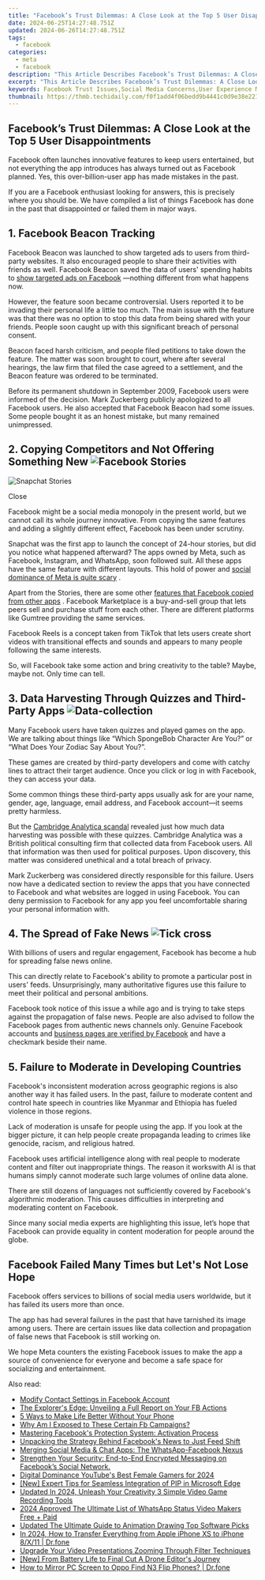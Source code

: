 ```yaml
---
title: "Facebook’s Trust Dilemmas: A Close Look at the Top 5 User Disappointments"
date: 2024-06-25T14:27:48.751Z
updated: 2024-06-26T14:27:48.751Z
tags:
  - facebook
categories:
  - meta
  - facebook
description: "This Article Describes Facebook’s Trust Dilemmas: A Close Look at the Top 5 User Disappointments"
excerpt: "This Article Describes Facebook’s Trust Dilemmas: A Close Look at the Top 5 User Disappointments"
keywords: Facebook Trust Issues,Social Media Concerns,User Experience Mishaps,Facebook Discontent Highlights,Top Users' Disappointments,Privacy & Security on FB,Social Network Failings
thumbnail: https://thmb.techidaily.com/f0f1add4f06bedd9b4441c0d9e38e221d87204ef26ea2cde0e10ae3ca9b9c9f6.jpg
---
```


## Facebook’s Trust Dilemmas: A Close Look at the Top 5 User Disappointments

 Facebook often launches innovative features to keep users entertained, but not everything the app introduces has always turned out as Facebook planned. Yes, this over-billion-user app has made mistakes in the past.

 If you are a Facebook enthusiast looking for answers, this is precisely where you should be. We have compiled a list of things Facebook has done in the past that disappointed or failed them in major ways.

## 1\. Facebook Beacon Tracking

 Facebook Beacon was launched to show targeted ads to users from third-party websites. It also encouraged people to share their activities with friends as well. Facebook Beacon saved the data of users' spending habits to [show targeted ads on Facebook](http://www.makeuseof.com/why-are-you-seeing-certain-ads-on-facebook/) —nothing different from what happens now.

 However, the feature soon became controversial. Users reported it to be invading their personal life a little too much. The main issue with the feature was that there was no option to stop this data from being shared with your friends. People soon caught up with this significant breach of personal consent.

 Beacon faced harsh criticism, and people filed petitions to take down the feature. The matter was soon brought to court, where after several hearings, the law firm that filed the case agreed to a settlement, and the Beacon feature was ordered to be terminated.

 Before its permanent shutdown in September 2009, Facebook users were informed of the decision. Mark Zuckerberg publicly apologized to all Facebook users. He also accepted that Facebook Beacon had some issues. Some people bought it as an honest mistake, but many remained unimpressed.

## 2\. Copying Competitors and Not Offering Something New ![Facebook Stories](https://static1.makeuseofimages.com/wordpress/wp-content/uploads/2022/11/facebook-stories.jpg)

![Snapchat Stories](https://static1.makeuseofimages.com/wordpress/wp-content/uploads/2022/11/snapchat-stories.JPG)

Close

 Facebook might be a social media monopoly in the present world, but we cannot call its whole journey innovative. From copying the same features and adding a slightly different effect, Facebook has been under scrutiny.

 Snapchat was the first app to launch the concept of 24-hour stories, but did you notice what happened afterward? The apps owned by Meta, such as Facebook, Instagram, and WhatsApp, soon followed suit. All these apps have the same feature with different layouts. This hold of power and [social dominance of Meta is quite scary](https://www.makeuseof.com/why-you-should-be-concerned-about-meta/) .

 Apart from the Stories, there are some other [features that Facebook copied from other apps](https://www.makeuseof.com/best-facebook-features-other-apps-launched-first/) . Facebook Marketplace is a buy-and-sell group that lets peers sell and purchase stuff from each other. There are different platforms like Gumtree providing the same services.

 Facebook Reels is a concept taken from TikTok that lets users create short videos with transitional effects and sounds and appears to many people following the same interests.

 So, will Facebook take some action and bring creativity to the table? Maybe, maybe not. Only time can tell.

## 3\. Data Harvesting Through Quizzes and Third-Party Apps ![Data-collection](https://static1.makeuseofimages.com/wordpress/wp-content/uploads/2022/11/data-collection.jpg)

 Many Facebook users have taken quizzes and played games on the app. We are talking about things like “Which SpongeBob Character Are You?” or “What Does Your Zodiac Say About You?”.

 These games are created by third-party developers and come with catchy lines to attract their target audience. Once you click or log in with Facebook, they can access your data.

 Some common things these third-party apps usually ask for are your name, gender, age, language, email address, and Facebook account—it seems pretty harmless.

 But the [Cambridge Analytica scandal](https://www.makeuseof.com/tag/facebook-cambridge-analytica-scandal/) revealed just how much data harvesting was possible with these quizzes. Cambridge Analytica was a British political consulting firm that collected data from Facebook users. All that information was then used for political purposes. Upon discovery, this matter was considered unethical and a total breach of privacy.

 Mark Zuckerberg was considered directly responsible for this failure. Users now have a dedicated section to review the apps that you have connected to Facebook and what websites are logged in using Facebook. You can deny permission to Facebook for any app you feel uncomfortable sharing your personal information with.

## 4\. The Spread of Fake News ![Tick cross](https://static1.makeuseofimages.com/wordpress/wp-content/uploads/2022/11/tick-cross.jpg)

 With billions of users and regular engagement, Facebook has become a hub for spreading false news online.

 This can directly relate to Facebook's ability to promote a particular post in users' feeds. Unsurprisingly, many authoritative figures use this failure to meet their political and personal ambitions.

 Facebook took notice of this issue a while ago and is trying to take steps against the propagation of false news. People are also advised to follow the Facebook pages from authentic news channels only. Genuine Facebook accounts and [business pages are verified by Facebook](https://www.makeuseof.com/verify-facebook-business-page/) and have a checkmark beside their name.

## 5\. Failure to Moderate in Developing Countries

 Facebook's inconsistent moderation across geographic regions is also another way it has failed users. In the past, failure to moderate content and control hate speech in countries like Myanmar and Ethiopia has fueled violence in those regions.

 Lack of moderation is unsafe for people using the app. If you look at the bigger picture, it can help people create propaganda leading to crimes like genocide, racism, and religious hatred.

 Facebook uses artificial intelligence along with real people to moderate content and filter out inappropriate things. The reason it workswith AI is that humans simply cannot moderate such large volumes of online data alone.

 There are still dozens of languages not sufficiently covered by Facebook's algorithmic moderation. This causes difficulties in interpreting and moderating content on Facebook.

 Since many social media experts are highlighting this issue, let’s hope that Facebook can provide equality in content moderation for people around the globe.

## Facebook Failed Many Times but Let's Not Lose Hope

 Facebook offers services to billions of social media users worldwide, but it has failed its users more than once.

 The app has had several failures in the past that have tarnished its image among users. There are certain issues like data collection and propagation of false news that Facebook is still working on.

 We hope Meta counters the existing Facebook issues to make the app a source of convenience for everyone and become a safe space for socializing and entertainment.


<ins class="adsbygoogle"
     style="display:block"
     data-ad-format="autorelaxed"
     data-ad-client="ca-pub-7571918770474297"
     data-ad-slot="1223367746"></ins>



<ins class="adsbygoogle"
     style="display:block"
     data-ad-client="ca-pub-7571918770474297"
     data-ad-slot="8358498916"
     data-ad-format="auto"
     data-full-width-responsive="true"></ins>

<span class="atpl-alsoreadstyle">Also read:</span>
<div><ul>
<li><a href="https://facebook.techidaily.com/modify-contact-settings-in-facebook-account/"><u>Modify Contact Settings in Facebook Account</u></a></li>
<li><a href="https://facebook.techidaily.com/the-explorers-edge-unveiling-a-full-report-on-your-fb-actions/"><u>The Explorer's Edge: Unveiling a Full Report on Your FB Actions</u></a></li>
<li><a href="https://facebook.techidaily.com/5-ways-to-make-life-better-without-your-phone/"><u>5 Ways to Make Life Better Without Your Phone</u></a></li>
<li><a href="https://facebook.techidaily.com/why-am-i-exposed-to-these-certain-fb-campaigns/"><u>Why Am I Exposed to These Certain Fb Campaigns?</u></a></li>
<li><a href="https://facebook.techidaily.com/mastering-facebooks-protection-system-activation-process/"><u>Mastering Facebook's Protection System: Activation Process</u></a></li>
<li><a href="https://facebook.techidaily.com/unpacking-the-strategy-behind-facebooks-news-to-just-feed-shift/"><u>Unpacking the Strategy Behind Facebook's News to Just Feed Shift</u></a></li>
<li><a href="https://facebook.techidaily.com/merging-social-media-and-chat-apps-the-whatsapp-facebook-nexus/"><u>Merging Social Media & Chat Apps: The WhatsApp-Facebook Nexus</u></a></li>
<li><a href="https://facebook.techidaily.com/strengthen-your-security-end-to-end-encrypted-messaging-on-facebooks-social-network/"><u>Strengthen Your Security: End-to-End Encrypted Messaging on Facebook’s Social Network.</u></a></li>
<li><a href="https://youtube-clips.techidaily.com/digital-dominance-youtubes-best-female-gamers-for-2024/"><u>Digital Dominance  YouTube's Best Female Gamers for 2024</u></a></li>
<li><a href="https://some-techniques.techidaily.com/new-expert-tips-for-seamless-integration-of-pip-in-microsoft-edge/"><u>[New] Expert Tips for Seamless Integration of PIP in Microsoft Edge</u></a></li>
<li><a href="https://video-content-creator.techidaily.com/updated-in-2024-unleash-your-creativity-3-simple-video-game-recording-tools/"><u>Updated In 2024, Unleash Your Creativity 3 Simple Video Game Recording Tools</u></a></li>
<li><a href="https://ai-driven-video-production.techidaily.com/2024-approved-the-ultimate-list-of-whatsapp-status-video-makers-free-plus-paid/"><u>2024 Approved The Ultimate List of WhatsApp Status Video Makers Free + Paid</u></a></li>
<li><a href="https://video-content-creator.techidaily.com/updated-the-ultimate-guide-to-animation-drawing-top-software-picks/"><u>Updated The Ultimate Guide to Animation Drawing Top Software Picks</u></a></li>
<li><a href="https://iphone-transfer.techidaily.com/in-2024-how-to-transfer-everything-from-apple-iphone-xs-to-iphone-8x11-drfone-by-drfone-transfer-from-ios/"><u>In 2024, How to Transfer Everything from Apple iPhone XS to iPhone 8/X/11 | Dr.fone</u></a></li>
<li><a href="https://extra-hints.techidaily.com/upgrade-your-video-presentations-zooming-through-filter-techniques/"><u>Upgrade Your Video Presentations  Zooming Through Filter Techniques</u></a></li>
<li><a href="https://some-knowledge.techidaily.com/new-from-battery-life-to-final-cut-a-drone-editors-journey/"><u>[New] From Battery Life to Final Cut  A Drone Editor's Journey</u></a></li>
<li><a href="https://screen-mirror.techidaily.com/how-to-mirror-pc-screen-to-oppo-find-n3-flip-phones-drfone-by-drfone-android/"><u>How to Mirror PC Screen to Oppo Find N3 Flip Phones? | Dr.fone</u></a></li>
</ul></div>

